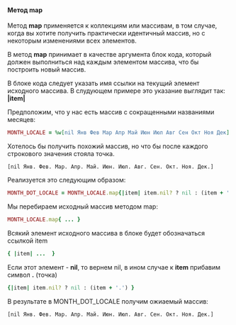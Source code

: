 #### Метод map

Метод **map** применяется к коллекциям или массивам, в том случае, когда вы хотите получить практически идентичный массив, но с некоторым изменениями всех элементов.

В метод **map** принимает в качестве аргумента блок кода, который должен выполниться над каждым элементом массива, что бы построить новый массив.

В блоке кода следует указать имя ссылки на текущий элемент исходного массива. В слудующем примере это указание выглядит так: <b>|item|</b>

Предположим, что у нас есть массив с сокращенными названиями месяцев:

```ruby
MONTH_LOCALE = %w[nil Янв Фев Мар Апр Май Июн Июл Авг Сен Окт Ноя Дек]
```

Хотелось бы получить похожий массив, но что бы после каждого строкового значения стояла точка.

```
[nil Янв. Фев. Мар. Апр. Май. Июн. Июл. Авг. Сен. Окт. Ноя. Дек.]
```

Реализуется это следующим образом:

```ruby
MONTH_DOT_LOCALE = MONTH_LOCALE.map{|item| item.nil? ? nil : (item + '.') }
```

Мы перебираем исходный массив методом map:

```ruby
MONTH_LOCALE.map{ ... }
```

Всякий элемент исходного массива в блоке будет обозначаться ссылкой item

```ruby
{ |item| ...  }
```

Если этот элемент - **nil**, то вернем nil, в ином случае к **item** прибавим символ **.** (точка)

```ruby
{|item| item.nil? ? nil : (item + '.') }
```

В результате в MONTH_DOT_LOCALE получим ожиаемый массив:

```
[nil Янв. Фев. Мар. Апр. Май. Июн. Июл. Авг. Сен. Окт. Ноя. Дек.]
```
